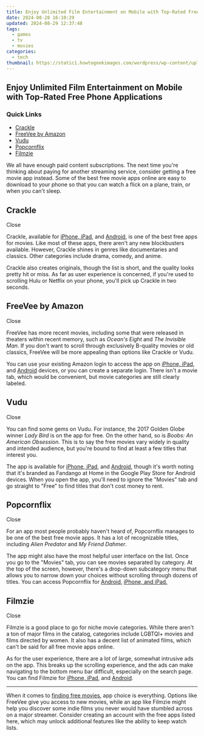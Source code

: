 ```yaml
---
title: Enjoy Unlimited Film Entertainment on Mobile with Top-Rated Free Phone Applications
date: 2024-08-28 16:10:29
updated: 2024-08-29 12:37:48
tags:
  - games
  - tv
  - movies
categories:
  - tech
thumbnail: https://static1.howtogeekimages.com/wordpress/wp-content/uploads/2024/03/a-hand-holding-a-smartphone-with-a-movie-app-open.jpg
---
```


## Enjoy Unlimited Film Entertainment on Mobile with Top-Rated Free Phone Applications

### Quick Links

* [Crackle](https://extra-skills.techidaily.com/2024-approved-probing-into-hdr-effectiveness-with-luminance-writings/)
* [FreeVee by Amazon](https://extra-tips.techidaily.com/the-art-of-color-grading-employing-luts-from-cg-central/)
* [Vudu](https://extra-tips.techidaily.com/in-2024-audiovisual-excellence-through-narrative-enrichment/)
* [Popcornflix](https://windows11.techidaily.com/solving-ipad-image-import-issues-in-windows-1111-pro/)
* [Filmzie](https://visual-screen-recording.techidaily.com/updated-2024-approved-the-verdict-on-using-itop-for-screen-capture/)

 We all have enough paid content subscriptions. The next time you're thinking about paying for another streaming service, consider getting a free movie app instead. Some of the best free movie apps online are easy to download to your phone so that you can watch a flick on a plane, train, or when you can't sleep.

##  Crackle

Close 

 Crackle, available for [iPhone, iPad](https://apps.apple.com/us/app/crackle-movies-tv/id377951542), and [Android](https://www.anrdoezrs.net/links/3607085/type/dlg/sid/UUhtgUeUpU2002427/https://play.google.com/store/apps/details?id=com.gotv.crackle.handset&hl=en%5FUS&gl=US), is one of the best free apps for movies. Like most of these apps, there aren't any new blockbusters available. However, Crackle shines in genres like documentaries and classics. Other categories include drama, comedy, and anime.

 Crackle also creates originals, though the list is short, and the quality looks pretty hit or miss. As far as user experience is concerned, if you're used to scrolling Hulu or Netflix on your phone, you'll pick up Crackle in two seconds.

##  FreeVee by Amazon

Close 

 FreeVee has more recent movies, including some that were released in theaters within recent memory, such as _Ocean's Eight_ and _The Invisible Man_. If you don't want to scroll through exclusively B-quality movies or old classics, FreeVee will be more appealing than options like Crackle or Vudu.

 You can use your existing Amazon login to access the app on [iPhone, iPad](https://apps.apple.com/us/app/amazon-freevee-movies-live-tv/id1532153219), and [Android](https://www.anrdoezrs.net/links/3607085/type/dlg/sid/UUhtgUeUpU2002427/https://play.google.com/store/apps/details?id=com.amazon.imdb.tv.mobile.app&hl=en%5FUS&gl=US) devices, or you can create a separate login. There isn't a movie tab, which would be convenient, but movie categories are still clearly labeled.

##  Vudu

Close 

 You can find some gems on Vudu. For instance, the 2017 Golden Globe winner _Lady Bird_ is on the app for free. On the other hand, so is _Boobs: An American Obsession_. This is to say the free movies vary widely in quality and intended audience, but you're bound to find at least a few titles that interest you.

 The app is available for [iPhone, iPad](https://apps.apple.com/us/app/vudu-movies-tv/id487285735?l=el), and [Android](https://www.anrdoezrs.net/links/3607085/type/dlg/sid/UUhtgUeUpU2002427/https://play.google.com/store/apps/details?id=air.com.vudu.air.DownloaderTablet&hl=en%5FUS&gl=US), though it's worth noting that it's branded as Fandango at Home in the Google Play Store for Android devices. When you open the app, you'll need to ignore the "Movies" tab and go straight to "Free" to find titles that don't cost money to rent.

##  Popcornflix

Close 

 For an app most people probably haven't heard of, Popcornflix manages to be one of the best free movie apps. It has a lot of recognizable titles, including _Alien Predator_ and _My Friend Dahmer_.

 The app might also have the most helpful user interface on the list. Once you go to the "Movies" tab, you can see movies separated by category. At the top of the screen, however, there's a drop-down subcategory menu that allows you to narrow down your choices without scrolling through dozens of titles. You can access Popcornflix for [Android](https://www.anrdoezrs.net/links/3607085/type/dlg/sid/UUhtgUeUpU2002427/https://play.google.com/store/apps/details?id=com.curiousbrain.popcornflix&hl=en%5FUS&gl=US), [iPhone, and iPad.](https://apps.apple.com/us/app/popcornflix-movies-tv/id493605531) 

##  Filmzie

Close 

 Filmzie is a good place to go for niche movie categories. While there aren't a ton of major films in the catalog, categories include LGBTQI+ movies and films directed by women. It also has a decent list of animated films, which can't be said for all free movie apps online.

 As for the user experience, there are a lot of large, somewhat intrusive ads on the app. This breaks up the scrolling experience, and the ads can make navigating to the bottom menu bar difficult, especially on the search page. You can find Filmzie for [iPhone, iPad](https://apps.apple.com/gb/app/filmzie/id1494303592), and [Android](https://www.anrdoezrs.net/links/3607085/type/dlg/sid/UUhtgUeUpU2002427/https://play.google.com/store/apps/details?id=com.filmzie.platform&hl=en%5FUS&gl=US).

---

 When it comes to [finding free movies](https://snapchat-videos.techidaily.com/updated-2024-approved-directed-camera-roll-efficient-sync-with-snapchat-features/), app choice is everything. Options like FreeVee give you access to new movies, while an app like Filmzie might help you discover some indie films you never would have stumbled across on a major streamer. Consider creating an account with the free apps listed here, which may unlock additional features like the ability to keep watch lists.

<ins class="adsbygoogle"
     style="display:block"
     data-ad-format="autorelaxed"
     data-ad-client="ca-pub-7571918770474297"
     data-ad-slot="1223367746"></ins>



<ins class="adsbygoogle"
     style="display:block"
     data-ad-client="ca-pub-7571918770474297"
     data-ad-slot="8358498916"
     data-ad-format="auto"
     data-full-width-responsive="true"></ins>
